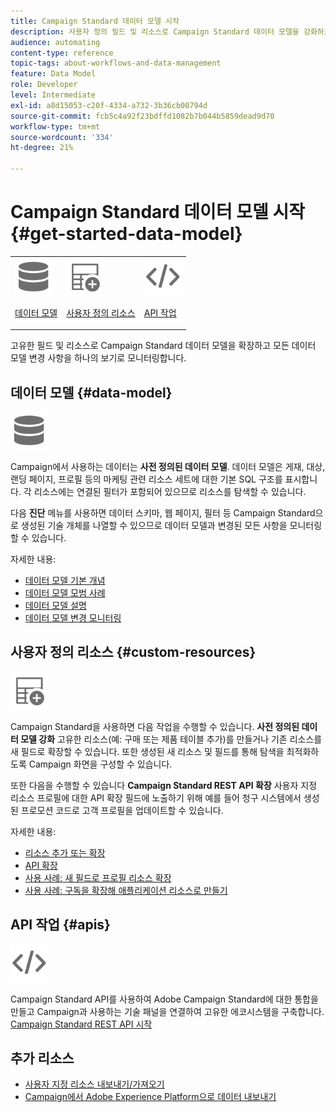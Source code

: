 ```yaml
---
title: Campaign Standard 데이터 모델 시작
description: 사용자 정의 필드 및 리소스로 Campaign Standard 데이터 모델을 강화하고 REST API를 확장하여 확장된 필드를 표시할 수 있습니다.
audience: automating
content-type: reference
topic-tags: about-workflows-and-data-management
feature: Data Model
role: Developer
level: Intermediate
exl-id: a8d15053-c20f-4334-a732-3b36cb00794d
source-git-commit: fcb5c4a92f23bdffd1082b7b044b5859dead9d70
workflow-type: tm+mt
source-wordcount: '334'
ht-degree: 21%

---
```


# Campaign Standard 데이터 모델 시작 {#get-started-data-model}

<table>
<tr>
<td><img src="assets/do-not-localize/icon_datamodel.svg" width="60px"><p><a href="#data-model">데이터 모델</a></p></td>
<td><img src="assets/do-not-localize/icon_custom.svg" width="60px"><p><a href="#custom-resources">사용자 정의 리소스</a></p></td><td><img src="assets/do-not-localize/icon_api.svg" width="60px"><p><a href="#custom-resources">API 작업</a></p></td></tr>
</table>

고유한 필드 및 리소스로 Campaign Standard 데이터 모델을 확장하고 모든 데이터 모델 변경 사항을 하나의 보기로 모니터링합니다.

## 데이터 모델 {#data-model}

<img src="assets/do-not-localize/icon_datamodel.svg" width="60px">

Campaign에서 사용하는 데이터는 **사전 정의된 데이터 모델**. 데이터 모델은 게재, 대상, 랜딩 페이지, 프로필 등의 마케팅 관련 리소스 세트에 대한 기본 SQL 구조를 표시합니다. 각 리소스에는 연결된 필터가 포함되어 있으므로 리소스를 탐색할 수 있습니다.

다음 **진단** 메뉴를 사용하면 데이터 스키마, 웹 페이지, 필터 등 Campaign Standard으로 생성된 기술 개체를 나열할 수 있으므로 데이터 모델과 변경된 모든 사항을 모니터링할 수 있습니다.

자세한 내용:

* [데이터 모델 기본 개념](../../developing/using/data-model-concepts.md)
* [데이터 모델 모범 사례](../../developing/using/data-model-best-practices.md)
* [데이터 모델 설명](../../developing/using/datamodel-introduction.md)
* [데이터 모델 변경 모니터링](../../developing/using/monitoring-data-model-changes.md)

## 사용자 정의 리소스 {#custom-resources}

<img src="assets/do-not-localize/icon_custom.svg" width="60px">

Campaign Standard을 사용하면 다음 작업을 수행할 수 있습니다. **사전 정의된 데이터 모델 강화** 고유한 리소스(예: 구매 또는 제품 테이블 추가)를 만들거나 기존 리소스를 새 필드로 확장할 수 있습니다. 또한 생성된 새 리소스 및 필드를 통해 탐색을 최적화하도록 Campaign 화면을 구성할 수 있습니다.

또한 다음을 수행할 수 있습니다 **Campaign Standard REST API 확장** 사용자 지정 리소스 프로필에 대한 API 확장 필드에 노출하기 위해 예를 들어 청구 시스템에서 생성된 프로모션 코드로 고객 프로필을 업데이트할 수 있습니다.

자세한 내용:

* [리소스 추가 또는 확장](../../developing/using/key-steps-to-add-a-resource.md)
* [API 확장](../../developing/using/about-extending-the-api.md)
* [사용 사례: 새 필드로 프로필 리소스 확장](../../developing/using/extending-the-profile-resource-with-a-new-field.md)
* [사용 사례: 구독을 확장해 애플리케이션 리소스로 만들기](../../developing/using/extending-the-subscriptions-to-an-application-resource.md)

## API 작업 {#apis}

<img src="assets/do-not-localize/icon_api.svg" width="60px">

Campaign Standard API를 사용하여 Adobe Campaign Standard에 대한 통합을 만들고 Campaign과 사용하는 기술 패널을 연결하여 고유한 에코시스템을 구축합니다. [Campaign Standard REST API 시작](../../api/using/get-started-apis.md)

## 추가 리소스

* [사용자 지정 리소스 내보내기/가져오기](https://helpx.adobe.com/campaign/kb/acs-get-started-with-cusres.html)
* [Campaign에서 Adobe Experience Platform으로 데이터 내보내기](../../integrating/using/export-campaign-data.md)
